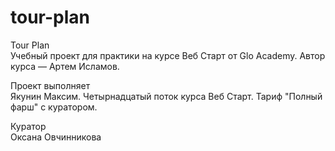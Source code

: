 # tour-plan

Tour Plan  
Учебный проект для практики на курсе Веб Старт от Glo Academy. Автор курса — Артем Исламов.

Проект выполняет  
Якунин Максим. Четырнадцатый поток курса Веб Старт. Тариф "Полный фарш" с куратором.

Куратор  
Оксана Овчинникова
